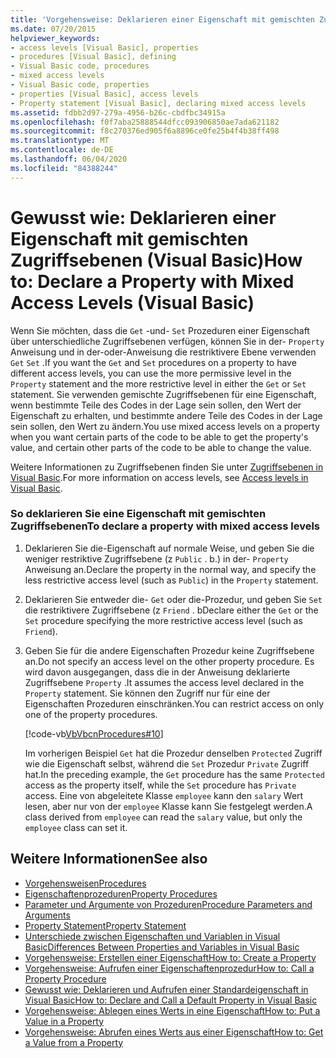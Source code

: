 ```yaml
---
title: 'Vorgehensweise: Deklarieren einer Eigenschaft mit gemischten Zugriffsebenen'
ms.date: 07/20/2015
helpviewer_keywords:
- access levels [Visual Basic], properties
- procedures [Visual Basic], defining
- Visual Basic code, procedures
- mixed access levels
- Visual Basic code, properties
- properties [Visual Basic], access levels
- Property statement [Visual Basic], declaring mixed access levels
ms.assetid: fdbb2d97-279a-4956-b26c-cbdfbc34915a
ms.openlocfilehash: f0f7aba25888544dfcc093906850ae7ada621182
ms.sourcegitcommit: f8c270376ed905f6a8896ce0fe25b4f4b38ff498
ms.translationtype: MT
ms.contentlocale: de-DE
ms.lasthandoff: 06/04/2020
ms.locfileid: "84388244"
---
```

# <a name="how-to-declare-a-property-with-mixed-access-levels-visual-basic"></a><span data-ttu-id="ed2c8-102">Gewusst wie: Deklarieren einer Eigenschaft mit gemischten Zugriffsebenen (Visual Basic)</span><span class="sxs-lookup"><span data-stu-id="ed2c8-102">How to: Declare a Property with Mixed Access Levels (Visual Basic)</span></span>
<span data-ttu-id="ed2c8-103">Wenn Sie möchten, dass die `Get` -und- `Set` Prozeduren einer Eigenschaft über unterschiedliche Zugriffsebenen verfügen, können Sie in der- `Property` Anweisung und in der-oder-Anweisung die restriktivere Ebene verwenden `Get` `Set` .</span><span class="sxs-lookup"><span data-stu-id="ed2c8-103">If you want the `Get` and `Set` procedures on a property to have different access levels, you can use the more permissive level in the `Property` statement and the more restrictive level in either the `Get` or `Set` statement.</span></span> <span data-ttu-id="ed2c8-104">Sie verwenden gemischte Zugriffsebenen für eine Eigenschaft, wenn bestimmte Teile des Codes in der Lage sein sollen, den Wert der Eigenschaft zu erhalten, und bestimmte andere Teile des Codes in der Lage sein sollen, den Wert zu ändern.</span><span class="sxs-lookup"><span data-stu-id="ed2c8-104">You use mixed access levels on a property when you want certain parts of the code to be able to get the property's value, and certain other parts of the code to be able to change the value.</span></span>  
  
 <span data-ttu-id="ed2c8-105">Weitere Informationen zu Zugriffsebenen finden Sie unter [Zugriffsebenen in Visual Basic](../declared-elements/access-levels.md).</span><span class="sxs-lookup"><span data-stu-id="ed2c8-105">For more information on access levels, see [Access levels in Visual Basic](../declared-elements/access-levels.md).</span></span>  
  
### <a name="to-declare-a-property-with-mixed-access-levels"></a><span data-ttu-id="ed2c8-106">So deklarieren Sie eine Eigenschaft mit gemischten Zugriffsebenen</span><span class="sxs-lookup"><span data-stu-id="ed2c8-106">To declare a property with mixed access levels</span></span>  
  
1. <span data-ttu-id="ed2c8-107">Deklarieren Sie die-Eigenschaft auf normale Weise, und geben Sie die weniger restriktive Zugriffsebene (z `Public` . b.) in der- `Property` Anweisung an.</span><span class="sxs-lookup"><span data-stu-id="ed2c8-107">Declare the property in the normal way, and specify the less restrictive access level (such as `Public`) in the `Property` statement.</span></span>  
  
2. <span data-ttu-id="ed2c8-108">Deklarieren Sie entweder die- `Get` oder die-Prozedur, und geben Sie `Set` die restriktivere Zugriffsebene (z `Friend` . b</span><span class="sxs-lookup"><span data-stu-id="ed2c8-108">Declare either the `Get` or the `Set` procedure specifying the more restrictive access level (such as `Friend`).</span></span>  
  
3. <span data-ttu-id="ed2c8-109">Geben Sie für die andere Eigenschaften Prozedur keine Zugriffsebene an.</span><span class="sxs-lookup"><span data-stu-id="ed2c8-109">Do not specify an access level on the other property procedure.</span></span> <span data-ttu-id="ed2c8-110">Es wird davon ausgegangen, dass die in der Anweisung deklarierte Zugriffsebene `Property` .</span><span class="sxs-lookup"><span data-stu-id="ed2c8-110">It assumes the access level declared in the `Property` statement.</span></span> <span data-ttu-id="ed2c8-111">Sie können den Zugriff nur für eine der Eigenschaften Prozeduren einschränken.</span><span class="sxs-lookup"><span data-stu-id="ed2c8-111">You can restrict access on only one of the property procedures.</span></span>  
  
     [!code-vb[VbVbcnProcedures#10](~/samples/snippets/visualbasic/VS_Snippets_VBCSharp/VbVbcnProcedures/VB/Class1.vb#10)]  
  
     <span data-ttu-id="ed2c8-112">Im vorherigen Beispiel `Get` hat die Prozedur denselben `Protected` Zugriff wie die Eigenschaft selbst, während die `Set` Prozedur `Private` Zugriff hat.</span><span class="sxs-lookup"><span data-stu-id="ed2c8-112">In the preceding example, the `Get` procedure has the same `Protected` access as the property itself, while the `Set` procedure has `Private` access.</span></span> <span data-ttu-id="ed2c8-113">Eine von abgeleitete Klasse `employee` kann den `salary` Wert lesen, aber nur von der `employee` Klasse kann Sie festgelegt werden.</span><span class="sxs-lookup"><span data-stu-id="ed2c8-113">A class derived from `employee` can read the `salary` value, but only the `employee` class can set it.</span></span>  
  
## <a name="see-also"></a><span data-ttu-id="ed2c8-114">Weitere Informationen</span><span class="sxs-lookup"><span data-stu-id="ed2c8-114">See also</span></span>

- [<span data-ttu-id="ed2c8-115">Vorgehensweisen</span><span class="sxs-lookup"><span data-stu-id="ed2c8-115">Procedures</span></span>](./index.md)
- [<span data-ttu-id="ed2c8-116">Eigenschaftenprozeduren</span><span class="sxs-lookup"><span data-stu-id="ed2c8-116">Property Procedures</span></span>](./property-procedures.md)
- [<span data-ttu-id="ed2c8-117">Parameter und Argumente von Prozeduren</span><span class="sxs-lookup"><span data-stu-id="ed2c8-117">Procedure Parameters and Arguments</span></span>](./procedure-parameters-and-arguments.md)
- [<span data-ttu-id="ed2c8-118">Property Statement</span><span class="sxs-lookup"><span data-stu-id="ed2c8-118">Property Statement</span></span>](../../../language-reference/statements/property-statement.md)
- [<span data-ttu-id="ed2c8-119">Unterschiede zwischen Eigenschaften und Variablen in Visual Basic</span><span class="sxs-lookup"><span data-stu-id="ed2c8-119">Differences Between Properties and Variables in Visual Basic</span></span>](./differences-between-properties-and-variables.md)
- [<span data-ttu-id="ed2c8-120">Vorgehensweise: Erstellen einer Eigenschaft</span><span class="sxs-lookup"><span data-stu-id="ed2c8-120">How to: Create a Property</span></span>](./how-to-create-a-property.md)
- [<span data-ttu-id="ed2c8-121">Vorgehensweise: Aufrufen einer Eigenschaftenprozedur</span><span class="sxs-lookup"><span data-stu-id="ed2c8-121">How to: Call a Property Procedure</span></span>](./how-to-call-a-property-procedure.md)
- [<span data-ttu-id="ed2c8-122">Gewusst wie: Deklarieren und Aufrufen einer Standardeigenschaft in Visual Basic</span><span class="sxs-lookup"><span data-stu-id="ed2c8-122">How to: Declare and Call a Default Property in Visual Basic</span></span>](./how-to-declare-and-call-a-default-property.md)
- [<span data-ttu-id="ed2c8-123">Vorgehensweise: Ablegen eines Werts in eine Eigenschaft</span><span class="sxs-lookup"><span data-stu-id="ed2c8-123">How to: Put a Value in a Property</span></span>](./how-to-put-a-value-in-a-property.md)
- [<span data-ttu-id="ed2c8-124">Vorgehensweise: Abrufen eines Werts aus einer Eigenschaft</span><span class="sxs-lookup"><span data-stu-id="ed2c8-124">How to: Get a Value from a Property</span></span>](./how-to-get-a-value-from-a-property.md)
